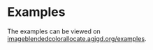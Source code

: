 # Examples

The examples can be viewed on [imageblendedcolorallocate.agjgd.org/examples](https://imageblendedcolorallocate.agjgd.org/examples/).
